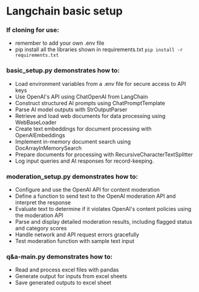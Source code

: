 # Langchain basic setup

### If cloning for use:
- remember to add your own .env file
- pip install all the libraries shown in requirements.txt `pip install -r requirements.txt`



### basic_setup.py demonstrates how to:
- Load environment variables from a .env file for secure access to API keys
- Use OpenAI's API using ChatOpenAI from LangChain
- Construct structured AI prompts using ChatPromptTemplate
- Parse AI model outputs with StrOutputParser
- Retrieve and load web documents for data processing using WebBaseLoader
- Create text embeddings for document processing with OpenAIEmbeddings
- Implement in-memory document search using DocArrayInMemorySearch
- Prepare documents for processing with RecursiveCharacterTextSplitter
- Log input queries and AI responses for record-keeping.

### moderation_setup.py demonstrates how to:
- Configure and use the OpenAI API for content moderation
- Define a function to send text to the OpenAI moderation API and interpret the response
- Evaluate text to determine if it violates OpenAI's content policies using the moderation API
- Parse and display detailed moderation results, including flagged status and category scores
- Handle network and API request errors gracefully
- Test moderation function with sample text input


### q&a-main.py demonstrates how to:
- Read and process excel files with pandas
- Generate output for inputs from excel sheets
- Save generated outputs to excel sheet






